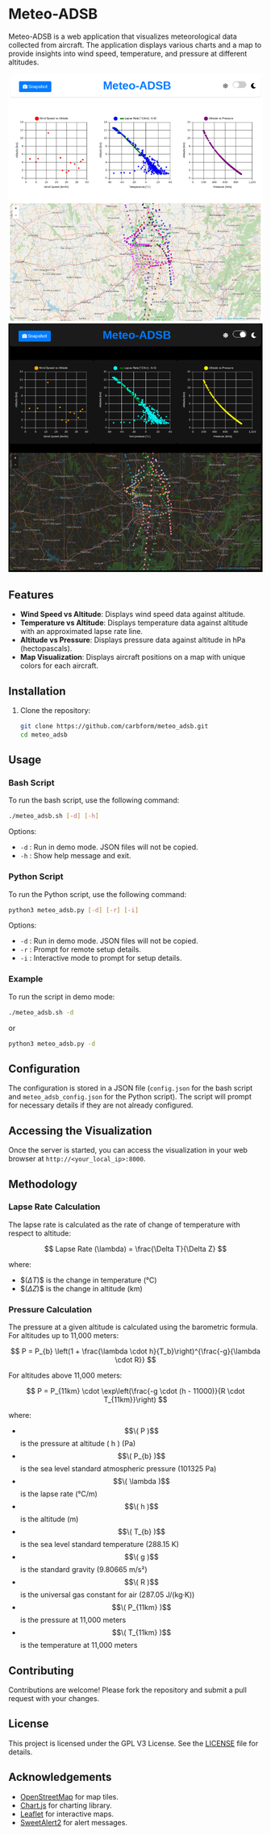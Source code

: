 # Meteo-ADSB

Meteo-ADSB is a web application that visualizes meteorological data collected from aircraft. The application displays various charts and a map to provide insights into wind speed, temperature, and pressure at different altitudes.

![Bengaluru](img/light.png)
![Bengaluru](img/dark.png)

## Features

- **Wind Speed vs Altitude**: Displays wind speed data against altitude.
- **Temperature vs Altitude**: Displays temperature data against altitude with an approximated lapse rate line.
- **Altitude vs Pressure**: Displays pressure data against altitude in hPa (hectopascals).
- **Map Visualization**: Displays aircraft positions on a map with unique colors for each aircraft.

## Installation

1. Clone the repository:
    ```bash
    git clone https://github.com/carbform/meteo_adsb.git
    cd meteo_adsb
    ```

## Usage

### Bash Script

To run the bash script, use the following command:

```bash
./meteo_adsb.sh [-d] [-h]
```

Options:
- `-d` : Run in demo mode. JSON files will not be copied.
- `-h` : Show help message and exit.

### Python Script

To run the Python script, use the following command:

```bash
python3 meteo_adsb.py [-d] [-r] [-i]
```

Options:
- `-d` : Run in demo mode. JSON files will not be copied.
- `-r` : Prompt for remote setup details.
- `-i` : Interactive mode to prompt for setup details.

### Example

To run the script in demo mode:

```bash
./meteo_adsb.sh -d
```

or

```bash
python3 meteo_adsb.py -d
```

## Configuration

The configuration is stored in a JSON file (`config.json` for the bash script and `meteo_adsb_config.json` for the Python script). The script will prompt for necessary details if they are not already configured.

## Accessing the Visualization

Once the server is started, you can access the visualization in your web browser at `http://<your_local_ip>:8000`.

## Methodology

### Lapse Rate Calculation

The lapse rate is calculated as the rate of change of temperature with respect to altitude:

$$
Lapse Rate (\lambda) = \frac{\Delta T}{\Delta Z}
$$

where:
- \$$( \Delta T )$$ is the change in temperature (°C)
- \$$( \Delta Z )$$ is the change in altitude (km)

### Pressure Calculation

The pressure at a given altitude is calculated using the barometric formula. For altitudes up to 11,000 meters:

$$
P = P_{b} \left(1 + \frac{\lambda \cdot h}{T_b}\right)^{\frac{-g}{\lambda \cdot R}}
$$

For altitudes above 11,000 meters:

$$
P = P_{11km} \cdot \exp\left(\frac{-g \cdot (h - 11000)}{R \cdot T_{11km}}\right)
$$

where:
- $$\( P )$$ is the pressure at altitude \( h \) (Pa)
- $$\( P_{b} )$$ is the sea level standard atmospheric pressure (101325 Pa)
- $$\( \lambda )$$ is the lapse rate (°C/m)
- $$\( h )$$ is the altitude (m)
- $$\( T_{b} )$$ is the sea level standard temperature (288.15 K)
- $$\( g )$$ is the standard gravity (9.80665 m/s²)
- $$\( R )$$ is the universal gas constant for air (287.05 J/(kg·K))
- $$\( P_{11km} )$$ is the pressure at 11,000 meters
- $$\( T_{11km} )$$ is the temperature at 11,000 meters

## Contributing

Contributions are welcome! Please fork the repository and submit a pull request with your changes.

## License

This project is licensed under the GPL V3 License. See the [LICENSE](LICENSE) file for details.

## Acknowledgements

- [OpenStreetMap](https://www.openstreetmap.org/) for map tiles.
- [Chart.js](https://www.chartjs.org/) for charting library.
- [Leaflet](https://leafletjs.com/) for interactive maps.
- [SweetAlert2](https://sweetalert2.github.io/) for alert messages.
